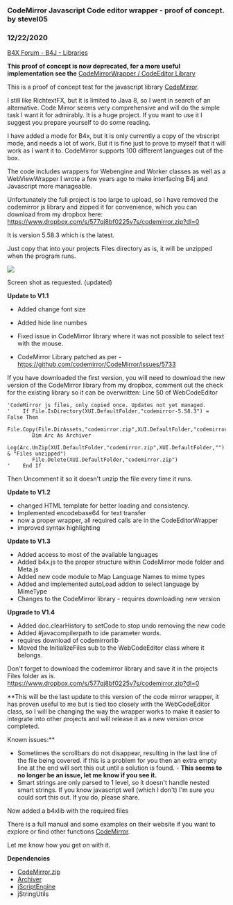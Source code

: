 ### CodeMirror Javascript Code editor wrapper - proof of concept. by stevel05
### 12/22/2020
[B4X Forum - B4J - Libraries](https://www.b4x.com/android/forum/threads/124854/)

**This proof of concept is now deprecated, for a more useful implementation see the** [CodeMirrorWrapper / CodeEditor Library](https://www.b4x.com/android/forum/threads/codemirror-wrapper-and-example.125775/post-785682)  
  
  
This is a proof of concept test for the javascript library [CodeMirror](https://codemirror.net/).  
  
I still like RichtextFX, but it is limited to Java 8, so I went in search of an alternative. Code Mirror seems very comprehensive and will do the simple task I want it for admirably. It is a huge project. If you want to use it I suggest you prepare yourself to do some reading.  
  
I have added a mode for B4x, but it is only currently a copy of the vbscript mode, and needs a lot of work. But it is fine just to prove to myself that it will work as I want it to. CodeMirror supports 100 different languages out of the box.  
  
The code includes wrappers for Webengine and Worker classes as well as a WebViewWrapper I wrote a few years ago to make interfacing B4j and Javascript more manageable.  
  
Unfortunately the full project is too large to upload, so I have removed the codemirror js library and zipped it for convenience, which you can download from my dropbox here: <https://www.dropbox.com/s/577qj8bf0225v7s/codemirror.zip?dl=0>  
  
It is version 5.58.3 which is the latest.  
  
Just copy that into your projects Files directory as is, it will be unzipped when the program runs.  
  
  
![](https://www.b4x.com/android/forum/attachments/103506)  
  
Screen shot as requested. (updated)  
  
**Update to V1.1**  

- Added change font size
- Added hide line numbes
- Fixed issue in CodeMirror library where it was not possible to select text with the mouse.

- CodeMirror Library patched as per - <https://github.com/codemirror/CodeMirror/issues/5733>

If you have downloaded the first version, you will need to download the new version of the CodeMirror library from my dropbox, comment out the check for the existing library so it can be overwritten: Line 50 of WebCodeEditor  
  

```B4X
'CodeMirror js files, only copied once. Updates not yet managed.  
'    If File.IsDirectory(XUI.DefaultFolder,"codemirror-5.58.3") = False Then  
        File.Copy(File.DirAssets,"codemirror.zip",XUI.DefaultFolder,"codemirror.zip")  
        Dim Arc As Archiver  
        Log(Arc.UnZip(XUI.DefaultFolder,"codemirror.zip",XUI.DefaultFolder,"") & "Files unzipped")  
        File.Delete(XUI.DefaultFolder,"codemirror.zip")  
'    End If
```

  
  
Then Uncomment it so it doesn't unzip the file every time it runs.  
  
**Update to V1.2**  

- changed HTML template for better loading and consistency.
- Implemented encodebase64 for text transfer
- now a proper wrapper, all required calls are in the CodeEditorWrapper
- improved syntax highlighting

  
**Update to V1.3**  

- Added access to most of the available languages
- Added b4x.js to the proper structure within CodeMirror mode folder and Meta.js
- Added new code module to Map Language Names to mime types
- Added and implemented autoLoad addon to select language by MimeType
- Changes to the CodeMirror library - requires downloading new version

  
**Upgrade to V1.4**  

- Added doc.clearHistory to setCode to stop undo removing the new code
- Added #javacompilerpath to ide parameter words.
- requires download of codemirrorlib
- Moved the InitializeFiles sub to the WebCodeEditor class where it belongs.

  
Don't forget to download the codemirror library and save it in the projects Files folder as is. <https://www.dropbox.com/s/577qj8bf0225v7s/codemirror.zip?dl=0>  
  
**This will be the last update to this version of the code mirror wrapper, it has proven useful to me but is tied too closely with the WebCodeEditor class, so I will be changing the way the wrapper works to make it easier to integrate into other projects and will release it as a new version once completed.  
  
Known issues:**  

- Sometimes the scrollbars do not disappear, resulting in the last line of the file being covered. if this is a problem for you then an extra empty line at the end will sort this out until a solution is found. - **This seems to no longer be an issue, let me know if you see it.**
- Smart strings are only parsed to 1 level, so it doesn't handle nested smart strings. If you know javascript well (which I don't) I'm sure you could sort this out. If you do, please share.

  
  
Now added a b4xlib with the required files  
  
There is a full manual and some examples on their website if you want to explore or find other functions [CodeMirror](https://codemirror.net/).  
  
Let me know how you get on with it.  
  
**Dependencies**  

- [CodeMirror.zip](https://www.dropbox.com/s/577qj8bf0225v7s/codemirror.zip?dl=0)
- [Archiver](https://www.b4x.com/android/forum/threads/lib-archiver.21688/post-125497)
- [jScriptEngine](https://www.b4x.com/android/forum/threads/jscriptengine.35781/post-210025)
- jStringUtils
